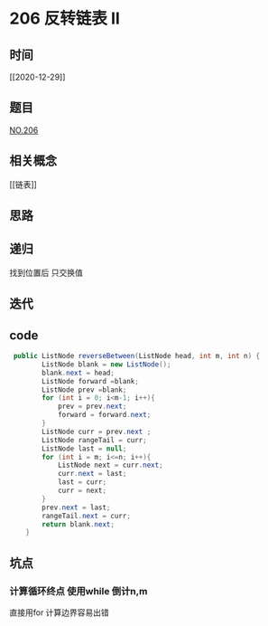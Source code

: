 #  206 反转链表 II
## 时间
[[2020-12-29]]
## 题目
[NO.206](https://leetcode-cn.com/problems/reverse-linked-list-ii/solution/fan-zhuan-lian-biao-ii-by-leetcode/)
## 相关概念
[[链表]]
## 思路
## 递归
找到位置后 只交换值
## 迭代 

## code
```java
 public ListNode reverseBetween(ListNode head, int m, int n) {
        ListNode blank = new ListNode();
        blank.next = head;
        ListNode forward =blank;
        ListNode prev =blank;
        for (int i = 0; i<m-1; i++){
            prev = prev.next;
            forward = forward.next;
        }
        ListNode curr = prev.next ;
        ListNode rangeTail = curr;
        ListNode last = null;
        for (int i = m; i<=n; i++){
            ListNode next = curr.next;
            curr.next = last;
            last = curr;
            curr = next;
        }
        prev.next = last;
        rangeTail.next = curr;
        return blank.next;
    }

```
## 坑点
### 计算循环终点 使用while 倒计n,m
直接用for 计算边界容易出错